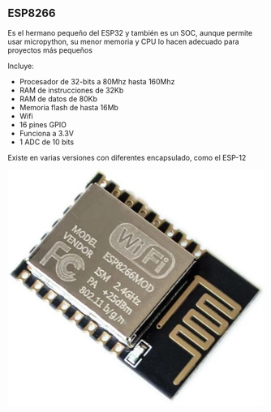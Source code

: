 ## ESP8266

Es el hermano pequeño del ESP32 y también es un SOC, aunque permite usar micropython, su menor memoria y CPU lo hacen adecuado para proyectos más pequeños

Incluye:

* Procesador de 32-bits a 80Mhz hasta 160Mhz   
* RAM de instrucciones de 32Kb
* RAM de datos de 80Kb
* Memoria flash de hasta 16Mb
* Wifi 
* 16 pines GPIO
* Funciona a 3.3V
* 1 ADC de 10 bits

Existe en varias versiones con diferentes encapsulado, como el ESP-12

![](./images/ESP-12E.jpg)

